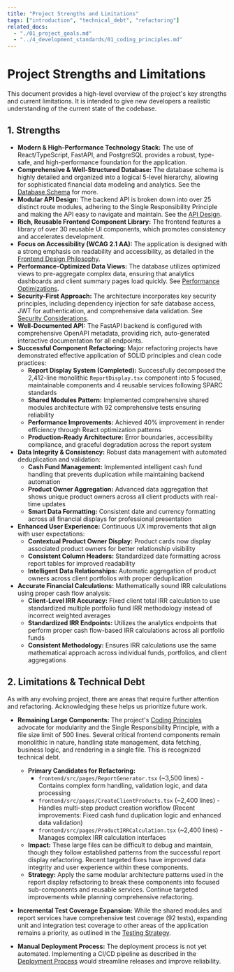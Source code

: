 ```yaml
---
title: "Project Strengths and Limitations"
tags: ["introduction", "technical_debt", "refactoring"]
related_docs:
  - "./01_project_goals.md"
  - "../4_development_standards/01_coding_principles.md"
---
```

# Project Strengths and Limitations

This document provides a high-level overview of the project's key strengths and current limitations. It is intended to give new developers a realistic understanding of the current state of the codebase.

## 1. Strengths

- **Modern & High-Performance Technology Stack:** The use of React/TypeScript, FastAPI, and PostgreSQL provides a robust, type-safe, and high-performance foundation for the application.
- **Comprehensive & Well-Structured Database:** The database schema is highly detailed and organized into a logical 5-level hierarchy, allowing for sophisticated financial data modeling and analytics. See the [Database Schema](../3_architecture/03_database_schema.md) for more.
- **Modular API Design:** The backend API is broken down into over 25 distinct route modules, adhering to the Single Responsibility Principle and making the API easy to navigate and maintain. See the [API Design](../3_architecture/04_api_design.md).
- **Rich, Reusable Frontend Component Library:** The frontend features a library of over 30 reusable UI components, which promotes consistency and accelerates development.
- **Focus on Accessibility (WCAG 2.1 AA):** The application is designed with a strong emphasis on readability and accessibility, as detailed in the [Frontend Design Philosophy](../5_frontend_guide/01_design_philosophy.md).
- **Performance-Optimized Data Views:** The database utilizes optimized views to pre-aggregate complex data, ensuring that analytics dashboards and client summary pages load quickly. See [Performance Optimizations](../6_advanced/02_performance_optimizations.md).
- **Security-First Approach:** The architecture incorporates key security principles, including dependency injection for safe database access, JWT for authentication, and comprehensive data validation. See [Security Considerations](../6_advanced/01_security_considerations.md).
- **Well-Documented API:** The FastAPI backend is configured with comprehensive OpenAPI metadata, providing rich, auto-generated interactive documentation for all endpoints.
- **Successful Component Refactoring:** Major refactoring projects have demonstrated effective application of SOLID principles and clean code practices:
  - **Report Display System (Completed):** Successfully decomposed the 2,412-line monolithic `ReportDisplay.tsx` component into 5 focused, maintainable components and 4 reusable services following SPARC standards
  - **Shared Modules Pattern:** Implemented comprehensive shared modules architecture with 92 comprehensive tests ensuring reliability
  - **Performance Improvements:** Achieved 40% improvement in render efficiency through React optimization patterns
  - **Production-Ready Architecture:** Error boundaries, accessibility compliance, and graceful degradation across the report system
- **Data Integrity & Consistency:** Robust data management with automated deduplication and validation:
  - **Cash Fund Management:** Implemented intelligent cash fund handling that prevents duplication while maintaining backend automation
  - **Product Owner Aggregation:** Advanced data aggregation that shows unique product owners across all client products with real-time updates
  - **Smart Data Formatting:** Consistent date and currency formatting across all financial displays for professional presentation
- **Enhanced User Experience:** Continuous UX improvements that align with user expectations:
  - **Contextual Product Owner Display:** Product cards now display associated product owners for better relationship visibility
  - **Consistent Column Headers:** Standardized date formatting across report tables for improved readability
  - **Intelligent Data Relationships:** Automatic aggregation of product owners across client portfolios with proper deduplication
- **Accurate Financial Calculations:** Mathematically sound IRR calculations using proper cash flow analysis:
  - **Client-Level IRR Accuracy:** Fixed client total IRR calculation to use standardized multiple portfolio fund IRR methodology instead of incorrect weighted averages
  - **Standardized IRR Endpoints:** Utilizes the analytics endpoints that perform proper cash flow-based IRR calculations across all portfolio funds
  - **Consistent Methodology:** Ensures IRR calculations use the same mathematical approach across individual funds, portfolios, and client aggregations

## 2. Limitations & Technical Debt

As with any evolving project, there are areas that require further attention and refactoring. Acknowledging these helps us prioritize future work.

- **Remaining Large Components:** The project's [Coding Principles](../4_development_standards/01_coding_principles.md) advocate for modularity and the Single Responsibility Principle, with a file size limit of 500 lines. Several critical frontend components remain monolithic in nature, handling state management, data fetching, business logic, and rendering in a single file. This is recognized technical debt.
  - **Primary Candidates for Refactoring:**
    - `frontend/src/pages/ReportGenerator.tsx` (~3,500 lines) - Contains complex form handling, validation logic, and data processing
    - `frontend/src/pages/CreateClientProducts.tsx` (~2,400 lines) - Handles multi-step product creation workflow (Recent improvements: Fixed cash fund duplication logic and enhanced data validation)
    - `frontend/src/pages/ProductIRRCalculation.tsx` (~2,400 lines) - Manages complex IRR calculation interfaces
  - **Impact:** These large files can be difficult to debug and maintain, though they follow established patterns from the successful report display refactoring. Recent targeted fixes have improved data integrity and user experience within these components.
  - **Strategy:** Apply the same modular architecture patterns used in the report display refactoring to break these components into focused sub-components and reusable services. Continue targeted improvements while planning comprehensive refactoring.

- **Incremental Test Coverage Expansion:** While the shared modules and report services have comprehensive test coverage (92 tests), expanding unit and integration test coverage to other areas of the application remains a priority, as outlined in the [Testing Strategy](../4_development_standards/03_testing_strategy.md).
- **Manual Deployment Process:** The deployment process is not yet automated. Implementing a CI/CD pipeline as described in the [Deployment Process](../6_advanced/03_deployment_process.md) would streamline releases and improve reliability. 